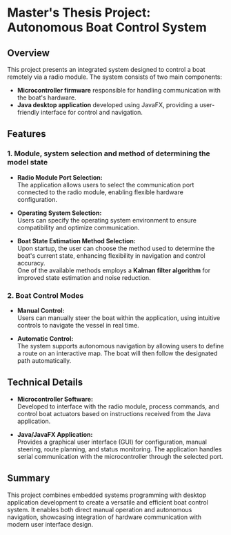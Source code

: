# Master's Thesis Project: Autonomous Boat Control System

## Overview

This project presents an integrated system designed to control a boat remotely via a radio module. The system consists of two main components:

- **Microcontroller firmware** responsible for handling communication with the boat's hardware.
- **Java desktop application** developed using JavaFX, providing a user-friendly interface for control and navigation.

## Features

### 1. Module, system selection and method of determining the model state

- **Radio Module Port Selection:**  
  The application allows users to select the communication port connected to the radio module, enabling flexible hardware configuration.

- **Operating System Selection:**  
  Users can specify the operating system environment to ensure compatibility and optimize communication.

- **Boat State Estimation Method Selection:**  
  Upon startup, the user can choose the method used to determine the boat's current state, enhancing flexibility in navigation and control accuracy.  
  One of the available methods employs a **Kalman filter algorithm** for improved state estimation and noise reduction.

### 2. Boat Control Modes

- **Manual Control:**  
  Users can manually steer the boat within the application, using intuitive controls to navigate the vessel in real time.

- **Automatic Control:**  
  The system supports autonomous navigation by allowing users to define a route on an interactive map. The boat will then follow the designated path automatically.

## Technical Details

- **Microcontroller Software:**  
  Developed to interface with the radio module, process commands, and control boat actuators based on instructions received from the Java application.

- **Java/JavaFX Application:**  
  Provides a graphical user interface (GUI) for configuration, manual steering, route planning, and status monitoring. The application handles serial communication with the microcontroller through the selected port.

## Summary

This project combines embedded systems programming with desktop application development to create a versatile and efficient boat control system. It enables both direct manual operation and autonomous navigation, showcasing integration of hardware communication with modern user interface design.
